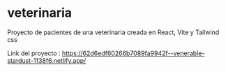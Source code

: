 # veterinaria
Proyecto de pacientes de una veterinaria creada en React, Vite y Tailwind css

Link del proyecto : https://62d6edf60266b7089fa9942f--venerable-stardust-1138f6.netlify.app/
